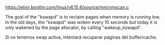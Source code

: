 https://elixir.bootlin.com/linux/v6.15.6/source/mm/vmscan.c

The goal of the "kswapd" is to reclaim pages when memory is running low. In the old days, the "kswapd" was woken every 10 seconds but today it is only wakened by the page allocator, by calling "wakeup_kswapd".

Si no tenemos swap activa, intentará recuperar páginas del buffer/cache.
